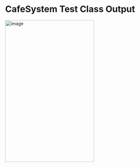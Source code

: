# CafeSystem Test Class Output
<img width="285" height="456" alt="image" src="https://github.com/user-attachments/assets/582a5aa6-b765-4eb7-b5aa-6dbf7d5da1f8" />
